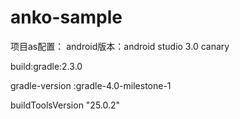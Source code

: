 # anko-sample
项目as配置：
android版本：android studio 3.0 canary

build:gradle:2.3.0

gradle-version :gradle-4.0-milestone-1

buildToolsVersion "25.0.2"